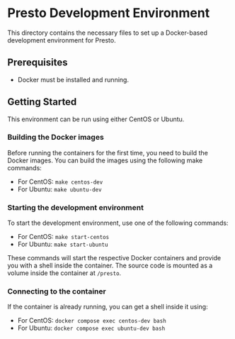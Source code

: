 # Presto Development Environment

This directory contains the necessary files to set up a Docker-based development environment for Presto.

## Prerequisites

*   Docker must be installed and running.

## Getting Started

This environment can be run using either CentOS or Ubuntu.

### Building the Docker images

Before running the containers for the first time, you need to build the Docker images. You can build the images using the following make commands:

*   For CentOS: `make centos-dev`
*   For Ubuntu: `make ubuntu-dev`

### Starting the development environment

To start the development environment, use one of the following commands:

*   For CentOS: `make start-centos`
*   For Ubuntu: `make start-ubuntu`

These commands will start the respective Docker containers and provide you with a shell inside the container. The source code is mounted as a volume inside the container at `/presto`.

### Connecting to the container

If the container is already running, you can get a shell inside it using:

*   For CentOS: `docker compose exec centos-dev bash`
*   For Ubuntu: `docker compose exec ubuntu-dev bash`
